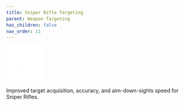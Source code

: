 ```yaml
---
title: Sniper Rifle Targeting
parent: Weapon Targeting
has_children: false
nav_order: 11
---
```


![](https://raw.githubusercontent.com/snowstormclan/Armor-Perks/master/images/Targeting/Sniper.png)

Improved target acquisition, accuracy, and aim-down-sights speed for Sniper Rifles.
